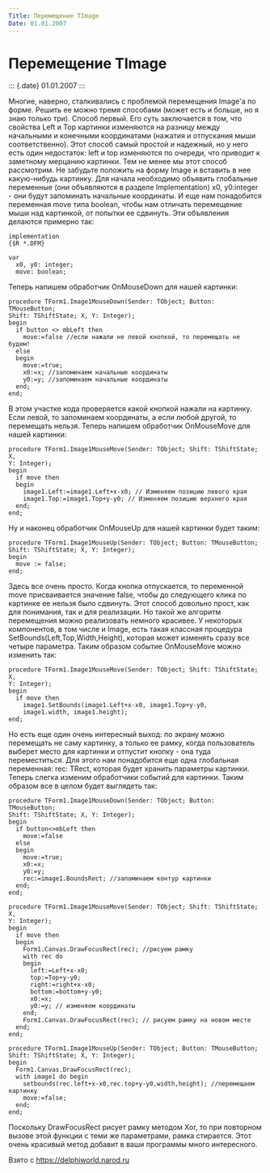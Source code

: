 ```yaml
---
Title: Перемещение TImage
Date: 01.01.2007
---
```



Перемещение TImage
==================

::: {.date}
01.01.2007
:::

Многие, наверно, сталкивались с проблемой перемещения Image\'a по форме.
Решить ее можно тремя способами (может есть и больше, но я знаю только
три). Способ первый. Его суть заключается в том, что свойства Left и Top
картинки изменяются на разницу между начальными и конечными координатами
(нажатия и отпускания мыши соответственно). Этот способ самый простой и
надежный, но у него есть один недостаток: left и top изменяются по
очереди, что приводит к заметному мерцанию картинки. Тем не менее мы
этот способ рассмотрим. Не забудьте положить на форму Image и вставить в
нее какую-нибудь картинку. Для начала необходимо объявить глобальные
переменные (они объявляются в разделе Implementation) x0, y0:integer -
они будут запоминать начальные координаты. И еще нам понадобится
переменная move типа boolean, чтобы нам отличать перемещение мыши над
картинкой, от попытки ее сдвинуть. Эти объявления делаются примерно так:

    implementation
    {$R *.DFM}
     
    var
      x0, y0: integer;
      move: boolean;

Теперь напишем обработчик OnMouseDown для нашей картинки:

    procedure TForm1.Image1MouseDown(Sender: TObject; Button: TMouseButton;
    Shift: TShiftState; X, Y: Integer);
    begin
      if button <> mbLeft then
        move:=false //если нажали не левой кнопкой, то перемещать не будем!
      else
      begin
        move:=true;
        x0:=x; //запоминаем начальные координаты
        y0:=y; //запоминаем начальные координаты
      end;
    end;

В этом участке кода проверяется какой кнопкой нажали на картинку. Если
левой, то запоминаем координаты, а если любой другой, то перемещать
нельзя. Теперь напишем обработчик OnMouseMove для нашей картинки:

    procedure TForm1.Image1MouseMove(Sender: TObject; Shift: TShiftState; X,
    Y: Integer);
    begin
      if move then
      begin
        image1.Left:=image1.Left+x-x0; // Изменяем позицию левого края
        image1.Top:=image1.Top+y-y0; // Изменяем позицию верхнего края
      end;
    end;

Ну и наконец обработчик OnMouseUp для нашей картинки будет таким:

    procedure TForm1.Image1MouseUp(Sender: TObject; Button: TMouseButton;
    Shift: TShiftState; X, Y: Integer);
    begin
      move := false;
    end;

Здесь все очень просто. Когда кнопка отпускается, то переменной move
присваивается значение false, чтобы до следующего клика по картинке ее
нельзя было сдвинуть. Этот способ довольно прост, как для понимания, так
и для реализации. Но такой же алгоритм перемещения можно реализовать
немного красивее. У некоторых компонентов, в том числе и Image, есть
такая классная процедура SetBounds(Left,Top,Width,Height), которая может
изменять сразу все четыре параметра. Таким образом событие OnMouseMove
можно изменить так:

    procedure TForm1.Image1MouseMove(Sender: TObject; Shift: TShiftState; X,
    Y: Integer);
    begin
      if move then
        image1.SetBounds(image1.Left+x-x0, image1.Top+y-y0,
        image1.width, image1.height);
    end;

Но есть еще один очень интересный выход: по экрану можно перемещать не
саму картинку, а только ее рамку, когда пользователь выберет место для
картинки и отпустит кнопку - она туда переместиться. Для этого нам
понадобится еще одна глобальная переменная: rec: TRect, которая будет
хранить параметры картинки. Теперь слегка изменим обработчики событий
для картинки. Таким образом все в целом будет выглядеть так:

    procedure TForm1.Image1MouseDown(Sender: TObject; Button: TMouseButton;
    Shift: TShiftState; X, Y: Integer);
    begin
      if button<>mbLeft then
        move:=false
      else
      begin
        move:=true;
        x0:=x;
        y0:=y;
        rec:=image1.BoundsRect; //запоминаем контур картинки
      end;
    end;
     
    procedure TForm1.Image1MouseMove(Sender: TObject; Shift: TShiftState; X,
    Y: Integer);
    begin
      if move then
      begin
        Form1.Canvas.DrawFocusRect(rec); //рисуем рамку
        with rec do
        begin
          left:=Left+x-x0;
          top:=Top+y-y0;
          right:=right+x-x0;
          bottom:=bottom+y-y0;
          x0:=x;
          y0:=y; // изменяем координаты
        end;
        Form1.Canvas.DrawFocusRect(rec); // рисуем рамку на новом месте
      end;
    end;
     
    procedure TForm1.Image1MouseUp(Sender: TObject; Button: TMouseButton;
    Shift: TShiftState; X, Y: Integer);
    begin
      Form1.Canvas.DrawFocusRect(rec);
      with image1 do begin
        setbounds(rec.left+x-x0,rec.top+y-y0,width,height); //перемещаем картинку
        move:=false;
      end;
    end;

Поскольку DrawFocusRect рисует рамку методом Xor, то при повторном
вызове этой функции с теми же параметрами, рамка стирается. Этот очень
красивый метод добавит в ваши программы много интересного.

Взято с <https://delphiworld.narod.ru>
